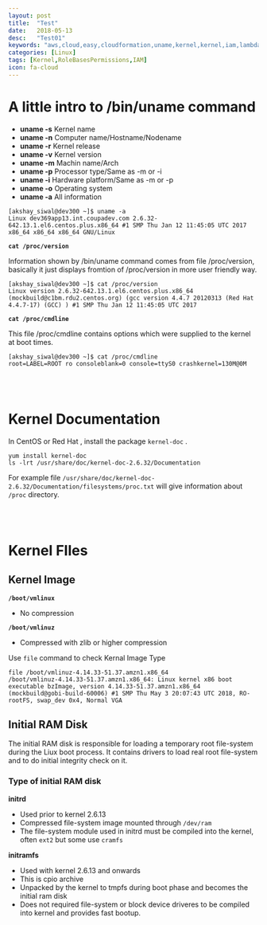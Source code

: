 ```yaml
---
layout: post
title:  "Test"
date:   2018-05-13
desc:   "Test01"
keywords: "aws,cloud,easy,cloudformation,uname,kernel,kernel,iam,lambda,initrdram,initrd,rolebased,rolebasespermissions,ec2permissions,permissions,ec2policy,siwal,adobe,radcom,orange,automation"
categories: [Linux]
tags: [Kernel,RoleBasesPermissions,IAM]
icon: fa-cloud
---
```

# **A little intro to /bin/uname command**

- **uname -s** Kernel name
- **uname -n** Computer name/Hostname/Nodename
- **uname -r** Kernel release
- **uname -v** Kernel version
- **uname -m** Machin name/Arch
- **uname -p** Processor type/Same as -m or -i
- **uname -i** Hardware platform/Same as -m or -p
- **uname -o** Operating system
- **uname -a** All information

```
[akshay_siwal@dev300 ~]$ uname -a
Linux dev369app13.int.coupadev.com 2.6.32-642.13.1.el6.centos.plus.x86_64 #1 SMP Thu Jan 12 11:45:05 UTC 2017 x86_64 x86_64 x86_64 GNU/Linux
```

**```cat /proc/version```** 

Information shown by /bin/uname command comes from file /proc/version, basically it just displays fromtion of /proc/version in more user friendly way.
```
[akshay_siwal@dev300 ~]$ cat /proc/version
Linux version 2.6.32-642.13.1.el6.centos.plus.x86_64 (mockbuild@c1bm.rdu2.centos.org) (gcc version 4.4.7 20120313 (Red Hat 4.4.7-17) (GCC) ) #1 SMP Thu Jan 12 11:45:05 UTC 2017
```
**```cat /proc/cmdline```**

This file /proc/cmdline contains options which were supplied to the kernel at boot times.

```
[akshay_siwal@dev300 ~]$ cat /proc/cmdline
root=LABEL=ROOT ro consoleblank=0 console=ttyS0 crashkernel=130M@0M
```
<br><br>
# **Kernel Documentation** 

In CentOS or Red Hat , install the package ```kernel-doc``` .
```
yum install kernel-doc
ls -lrt /usr/share/doc/kernel-doc-2.6.32/Documentation
```
For example file ``` /usr/share/doc/kernel-doc-2.6.32/Documentation/filesystems/proc.txt ``` will give information about ``` /proc ``` directory.


<br><br>
# **Kernel FIles**

## **Kernel Image**
**```/boot/vmlinux```**
- No compression

**```/boot/vmlinuz```**
- Compressed with zlib or higher compression


Use ```file``` command to check Kernal Image Type

```
file /boot/vmlinuz-4.14.33-51.37.amzn1.x86_64 
/boot/vmlinuz-4.14.33-51.37.amzn1.x86_64: Linux kernel x86 boot executable bzImage, version 4.14.33-51.37.amzn1.x86_64 (mockbuild@gobi-build-60006) #1 SMP Thu May 3 20:07:43 UTC 2018, RO-rootFS, swap_dev 0x4, Normal VGA
```

## **Initial RAM Disk** 
The initial RAM disk is responsible for loading a temporary root file-system during the Liux boot process. It contains drivers to load real root file-system and to do initial integrity check on it.

### Type of initial RAM disk 

**initrd**
- Used prior to kernel 2.6.13
- Compressed file-system image mounted through ```/dev/ram```
- The file-system module used in initrd must be compiled into the kernel, often ```ext2``` but some use ```cramfs```

**initramfs**
- Used with kernel 2.6.13 and onwards
- This is cpio archive
- Unpacked by the kernel to tmpfs during boot phase and becomes the initial ram disk 
- Does not required file-system or block device driveres to be compiled into kernel and provides fast bootup.
